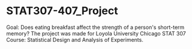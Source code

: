 # STAT307-407_Project
Goal: Does eating breakfast affect the strength of a person's short-term memory?
The project was made for Loyola University Chicago STAT 307 Course: Statistical Design and Analysis of Experiments.
